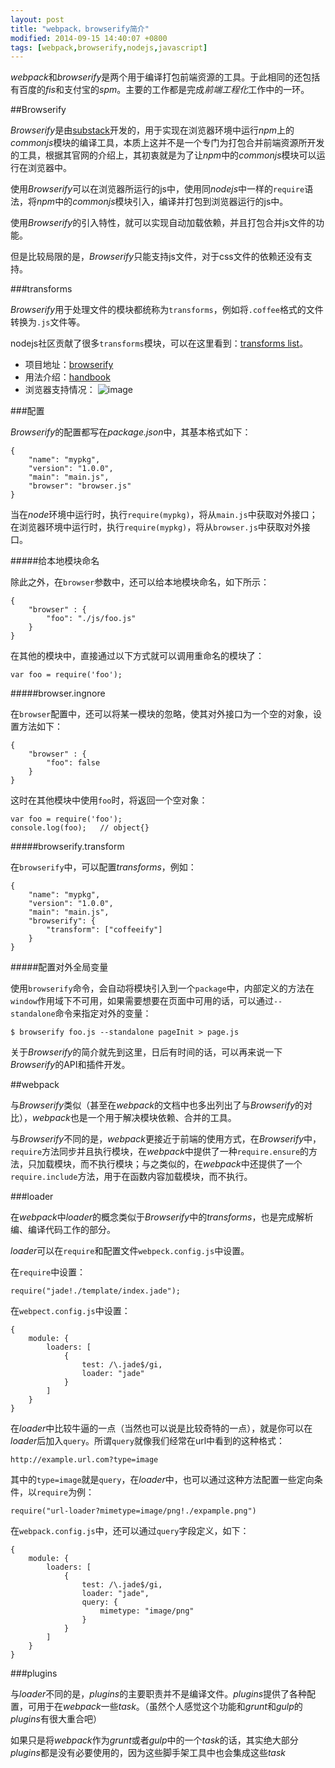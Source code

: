 ```yaml
---
layout: post
title: "webpack，browserify简介"
modified: 2014-09-15 14:40:07 +0800
tags: [webpack,browserify,nodejs,javascript]
---
```



*webpack*和*browserify*是两个用于编译打包前端资源的工具。于此相同的还包括有百度的*fis*和支付宝的*spm*。主要的工作都是完成*前端工程化*工作中的一环。

##Browserify

*Browserify*是由[substack](https://github.com/substack)开发的，用于实现在浏览器环境中运行*npm*上的*commonjs*模块的编译工具，本质上这并不是一个专门为打包合并前端资源所开发的工具，根据其官网的介绍上，其初衷就是为了让*npm*中的*commonjs*模块可以运行在浏览器中。

使用*Browserify*可以在浏览器所运行的js中，使用同*nodejs*中一样的`require`语法，将*npm*中的*commonjs*模块引入，编译并打包到浏览器运行的js中。

使用*Browserify*的引入特性，就可以实现自动加载依赖，并且打包合并js文件的功能。

但是比较局限的是，*Browserify*只能支持js文件，对于css文件的依赖还没有支持。

###transforms

*Browserify*用于处理文件的模块都统称为`transforms`，例如将`.coffee`格式的文件转换为`.js`文件等。

nodejs社区贡献了很多`transforms`模块，可以在这里看到：[transforms list](https://github.com/substack/node-browserify/wiki/list-of-transforms)。

- 项目地址：[browserify](http://browserify.org/)
- 用法介绍：[handbook](https://github.com/substack/browserify-handbook)
- 浏览器支持情况：
![image](http://browserify.org/images/testling_badge.png)

###配置

*Browserify*的配置都写在*package.json*中，其基本格式如下：

	{
		"name": "mypkg",
		"version": "1.0.0",
		"main": "main.js",
		"browser": "browser.js"
	}
	
当在*node*环境中运行时，执行`require(mypkg)`，将从`main.js`中获取对外接口；在浏览器环境中运行时，执行`require(mypkg)`，将从`browser.js`中获取对外接口。

#####给本地模块命名

除此之外，在`browser`参数中，还可以给本地模块命名，如下所示：

	{
		"browser" : {
			"foo": "./js/foo.js"
		}
	}
	
在其他的模块中，直接通过以下方式就可以调用重命名的模块了：

	var foo = require('foo');
	
#####browser.ingnore

在`browser`配置中，还可以将某一模块的忽略，使其对外接口为一个空的对象，设置方法如下：

	{
		"browser" : {
			"foo": false
		}
	}
	
这时在其他模块中使用`foo`时，将返回一个空对象：

	var foo = require('foo');
	console.log(foo);	// object{}
	
#####browserify.transform

在`browserify`中，可以配置*transforms*，例如：

	{
		"name": "mypkg",
		"version": "1.0.0",
		"main": "main.js",
		"browserify": {
			"transform": ["coffeeify"]
		}
	}
	
#####配置对外全局变量

使用`browserify`命令，会自动将模块引入到一个`package`中，内部定义的方法在`window`作用域下不可用，如果需要想要在页面中可用的话，可以通过`--standalone`命令来指定对外的变量：

	$ browserify foo.js --standalone pageInit > page.js


关于*Browserify*的简介就先到这里，日后有时间的话，可以再来说一下*Browserify*的API和插件开发。

##webpack

与*Browserify*类似（甚至在*webpack*的文档中也多出列出了与*Browserify*的对比），*webpack*也是一个用于解决模块依赖、合并的工具。

与*Browserify*不同的是，*webpack*更接近于前端的使用方式，在*Browserify*中，`require`方法同步并且执行模块，在*webpack*中提供了一种`require.ensure`的方法，只加载模块，而不执行模块；与之类似的，在*webpack*中还提供了一个`require.include`方法，用于在函数内容加载模块，而不执行。

###loader

在*webpack*中*loader*的概念类似于*Browserify*中的*transforms*，也是完成解析编、编译代码工作的部分。

*loader*可以在`require`和配置文件`webpeck.config.js`中设置。

在`require`中设置：

	require("jade!./template/index.jade");
	
在`webpect.config.js`中设置：

	{
		module: {
			loaders: [
				{
					test: /\.jade$/gi,
					loader: "jade"
				}
			]
		}
	}
	
在*loader*中比较牛逼的一点（当然也可以说是比较奇特的一点），就是你可以在*loader*后加入`query`。所谓`query`就像我们经常在url中看到的这种格式：

	http://example.url.com?type=image
	
其中的`type=image`就是`query`，在*loader*中，也可以通过这种方法配置一些定向条件，以`require`为例：

	require("url-loader?mimetype=image/png!./expample.png")

在`webpack.config.js`中，还可以通过`query`字段定义，如下：

	{
		module: {
			loaders: [
				{
					test: /\.jade$/gi,
					loader: "jade",
					query: {
						mimetype: "image/png"
					}
				}
			]
		}
	}
	
###plugins

与*loader*不同的是，*plugins*的主要职责并不是编译文件。*plugins*提供了各种配置，可用于在*webpack*一些*task*。（虽然个人感觉这个功能和*grunt*和*gulp*的*plugins*有很大重合吧）

如果只是将*webpack*作为*grunt*或者*gulp*中的一个*task*的话，其实绝大部分*plugins*都是没有必要使用的，因为这些脚手架工具中也会集成这些*task*




	









